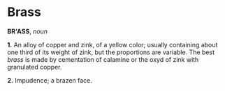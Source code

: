 # Brass

**BR'ASS**, _noun_

**1.** An alloy of copper and zink, of a yellow color; usually containing about one third of its weight of zink, but the proportions are variable. The best _brass_ is made by cementation of calamine or the oxyd of zink with granulated copper.

**2.** Impudence; a brazen face.